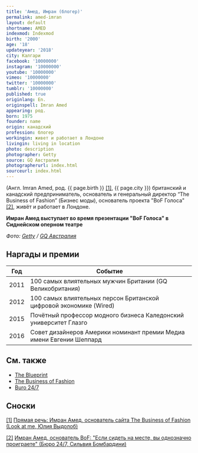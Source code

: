 ```yaml
---
title: 'Амед, Имран (блогер)'
permalink: amed-imran
layout: default
shortname: AMED
indexmod: Indexmod
birth: '2000'
age: '18'
updateyear: '2018'
city: Калгари
facebook: '10000000'
instagram: '10000000'
youtube: '10000000'
vimeo: '10000000'
twitter: '10000000'
tumblr: '10000000'
published: true
originlang: En.
originspell: Imran Amed
appearing: род.
born: 1975
founder: name
origin: канадский
profession: блогер
workingin: живет и работает в Лондоне
livingin: living in location
photo: description
photographer: Getty
source: GQ Австралия
photographerurl: index.html
sourceurl: index.html
---
```


(Англ. Imran Amed, род. {{ page.birth }} <span id="a1">[\[1\]](#f1)</span>, {{ page.city }})  британский и канадский предприниматель, основатель и генеральный директор “The Business of Fashion” (Бизнес моды), основатель проекта "BoF Голоса" <span id="a2">[\[2\]](#f2)</span>, живёт и работает в Лондоне.


**Имран Амед выступает во время презентации "BoF Голоса" в Сиднейском оперном театре**

*Фото: [Getty](getty) / [GQ Австралия](gq)*

## Наргады и премии

|Год|Событие|
|----|----|
|2011|100 самых влиятельных мужчин Британии (GQ Великобритания)|
|2012| 100 самых влиятельных персон Британской цифровой экономике (Wired)|
|2015|Почётный профессор модного бизнеса Каледонский университет Глазго|
|2016|Совет дизайнеров Америки номинант премии Медиа имени Евгении Шеппард|


## Cм. также

- [The Blueprint](blueprint-the)
- [The Business of Fashion](business-of-fashion-the)
- [Buro 24/7](buro-24-7)

## Сноски

[[1]](#a1) <span id="f1"></span> [Прямая речь: Имран Амед, основатель сайта The Business of Fashion (Look at me, Юлия Выдолоб)](http://www.lookatme.ru/mag/archive/industry-interview/118417-imran-amed)

[[2]](#a2) <span id="f2"></span> [Имран Амед, основатель BoF: "Если сидеть на месте, вы однозначно проиграете" (Бюро 24/7, Сильвия Бомбардини)](https://www.buro247.ru/fashion/interview/imran-amed.html)
